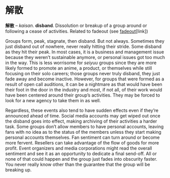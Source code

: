 # 解散

**解散** – _kaisan_. **disband**. Dissolution or breakup of a group around or following a cease of activities. Related to fadeout (see [fadeout](https://whimsicaltranslations.wordpress.com/seiyuu-subculture-term-glossary/#fadeout)[link])

Groups form, peak, stagnate, then disband. But not always. Sometimes they just disband out of nowhere, never really hitting their stride. Some disband as they hit their peak. In most cases, it is a business and management issue because they weren’t sustainable anymore, or personal issues got too much in the way. This is less worrisome for *seiyuu* groups since they are more likely formed to promote an anime, a product, or themselves while still focusing on their solo careers; those groups never truly disband, they just fade away and become inactive. However, for groups that were formed as a result of open call auditions, it can be a nightmare as that would have been their foot in the door in the industry and most, if not all, of their work would have been centered around their group’s activities. They may be forced to look for a new agency to take them in as well.

Regardless, these events also tend to have sudden effects even if they’re announced ahead of time. Social media accounts may get wiped out once the disband goes into effect, making archiving of their activities a harder task. Some groups don’t allow members to have personal accounts, leaving fans with no idea as to the status of the members unless they start making personal accounts themselves. Fan sentiment can turn around or become more fervent. Resellers can take advantage of the flow of goods for more profit. Event organizers and media corporations might read the overall sentiment and see it as an opportunity to dedicate a final send-off. All or none of that could happen and the group just fades into obscurity faster. You never really know other than the guarantee that the group will be breaking up.

